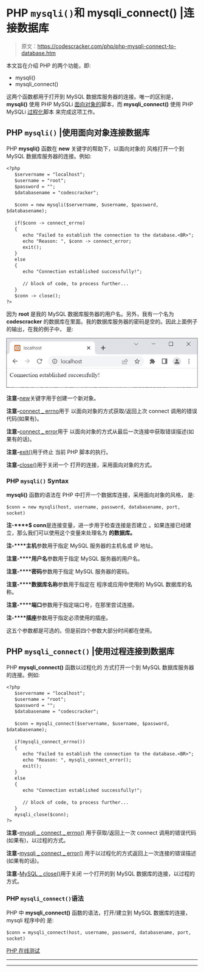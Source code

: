 # PHP `mysqli()`和 mysqli_connect() |连接数据库

> 原文：<https://codescracker.com/php/php-mysqli-connect-to-database.htm>

本文旨在介绍 PHP 的两个功能，即:

*   mysqli()
*   mysqli_connect()

这两个函数都用于打开到 MySQL 数据库服务器的连接。唯一的区别是， **mysqli()** 使用 PHP MySQLi <u>面向对象的</u>脚本，而 **mysqli_connect()** 使用 PHP MySQLi <u>过程化</u>脚本 来完成这项工作。

## PHP `mysqli()` |使用面向对象连接数据库

PHP **mysqli()** 函数在 **new** 关键字的帮助下，以面向对象的 风格打开一个到 MySQL 数据库服务器的连接。例如:

```
<?php
   $servername = "localhost";
   $username = "root";
   $password = "";
   $databasename = "codescracker";

   $conn = new mysqli($servername, $username, $password, $databasename);

   if($conn -> connect_errno)
   {
      echo "Failed to establish the connection to the database.<BR>";
      echo "Reason: ", $conn -> connect_error;
      exit();
   }
   else
   {
      echo "Connection established successfully!";

      // block of code, to process further...
   }
   $conn -> close();
?>
```

因为 **root** 是我的 MySQL 数据库服务器的用户名。另外，我有一个名为 **codescracker** 的数据库在里面。我的数据库服务器的密码是空的。因此上面例子的输出，在我的例子中， 是:

![php mysqli connect](img/fb816fbe9c14d1784a6bff9b03336fa2.png)

**注意-**[new](/php/php-new-keyword.htm)关键字用于创建一个新对象。

**注意-**[connect _ errno](/php/php-connect-errno-and-mysqli-connect-errno.htm)用于 以面向对象的方式获取/返回上次 connect 调用的错误代码(如果有)。

**注意-**[connect _ error](/php/php-connect-error-and-mysqli-connect-error.htm)用于 以面向对象的方式从最后一次连接中获取错误描述(如果有的话)。

**注意-**[exit()](/php/php-exit-function.htm)用于终止 当前 PHP 脚本的执行。

**注意-**[close()](/php/php-mysqli-close-database-connection.htm)用于关闭一个 打开的连接，采用面向对象的方式。

### PHP `mysqli()` Syntax

**mysqli()** 函数的语法在 PHP 中打开一个数据库连接，采用面向对象的风格， 是:

```
$conn = new mysqli(host, username, password, databasename, port, socket)
```

**注-****$ conn**是连接变量，进一步用于检查连接是否建立 。如果连接已经建立，那么我们可以使用这个变量来处理名为 **的数据库。**

**注-****主机**参数用于指定 MySQL 服务器的主机名或 IP 地址。

**注意-****用户名**参数用于指定 MySQL 服务器的用户名。

**注意-****密码**参数用于指定 MySQL 服务器的密码。

**注意-****数据库名称**参数用于指定在 程序或应用中使用的 MySQL 数据库的名称。

**注意-****端口**参数用于指定端口号，在那里尝试连接。

**注-****插座**参数用于指定必须使用的插座。

这五个参数都是可选的。但是前四个参数大部分时间都在使用。

## PHP `mysqli_connect()` |使用过程连接到数据库

PHP **mysqli_connect()** 函数以过程化的 方式打开一个到 MySQL 数据库服务器的连接。例如:

```
<?php
   $servername = "localhost";
   $username = "root";
   $password = "";
   $databasename = "codescracker";

   $conn = mysqli_connect($servername, $username, $password, $databasename);

   if(mysqli_connect_errno())
   {
      echo "Failed to establish the connection to the database.<BR>";
      echo "Reason: ", mysqli_connect_error();
      exit();
   }
   else
   {
      echo "Connection established successfully!";

      // block of code, to process further...
   }
   mysqli_close($conn);
?>
```

**注意-**[mysqli _ connect _ errno()](/php/php-connect-errno-and-mysqli-connect-errno.htm) 用于获取/返回上一次 connect 调用的错误代码(如果有)，以过程的方式。

**注意-**[mysqli _ connect _ error()](/php/php-connect-error-and-mysqli-connect-error.htm) 用于以过程化的方式返回上一次连接的错误描述(如果有的话)。

**注意-**[MySQL _ close()](/php/php-mysqli-close-database-connection.htm)用于关闭 一个打开的到 MySQL 数据库的连接，以过程的方式。

### PHP `mysqli_connect()`语法

PHP 中 **mysqli_connect()** 函数的语法，打开/建立到 MySQL 数据库的连接，mysqli 程序中的 是:

```
$conn = mysqli_connect(host, username, password, databasename, port, socket)
```

[PHP 在线测试](/exam/showtest.php?subid=8)

* * *

* * *